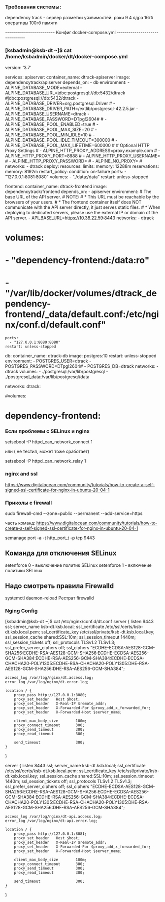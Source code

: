 ### Требования системы:

dependency track - сервер разметки уязвимостей. 
роки 9
4 ядра
16гб оперативы
100гб памяти

------------------------- Конфиг docker-compose.yml -------------------------------

### [ksbadmin@ksb-dt ~]$ cat /home/ksbadmin/docker/dt/docker-compose.yml 
version: '3.7'

services:
  apiserver:
    container_name: dtrack-apiserver
    image: dependencytrack/apiserver
    depends_on:
      - db
    environment:
      - ALPINE_DATABASE_MODE=external
      - ALPINE_DATABASE_URL=jdbc:postgresql://db:5432/dtrack
    #jdbc:postgresql://db:5432/dtrack
      - ALPINE_DATABASE_DRIVER=org.postgresql.Driver
    #  - ALPINE_DATABASE_DRIVER_PATH=/extlib/postgresql-42.2.5.jar
      - ALPINE_DATABASE_USERNAME=dtrack
      - ALPINE_DATABASE_PASSWORD=DTpg!2604#
    # - ALPINE_DATABASE_POOL_ENABLED=true
    # - ALPINE_DATABASE_POOL_MAX_SIZE=20
    # - ALPINE_DATABASE_POOL_MIN_IDLE=10
    # - ALPINE_DATABASE_POOL_IDLE_TIMEOUT=300000
    # - ALPINE_DATABASE_POOL_MAX_LIFETIME=600000
    #
    # Optional HTTP Proxy Settings
    # - ALPINE_HTTP_PROXY_ADDRESS=proxy.example.com
    # - ALPINE_HTTP_PROXY_PORT=8888
    # - ALPINE_HTTP_PROXY_USERNAME=
    # - ALPINE_HTTP_PROXY_PASSWORD=
    # - ALPINE_NO_PROXY=
    #
    networks:
      - dtrack
    deploy:
      resources:
        limits:
          memory: 12288m
        reservations:
          memory: 8192m
      restart_policy:
        condition: on-failure
    ports:
      - "127.0.0.1:8081:8080"
    volumes:
      - "./data:/data"
    restart: unless-stopped

  frontend:
    container_name: dtrack-frontend
    image: dependencytrack/frontend
    depends_on:
      - apiserver
    environment:
      # The base URL of the API server.
      # NOTE:
      #   * This URL must be reachable by the browsers of your users.
      #   * The frontend container itself does NOT communicate with the API server directly, it just serves static files.
      #   * When deploying to dedicated servers, please use the external IP or domain of the API server.
      - API_BASE_URL=https://10.38.22.59:8443
    networks:
      - dtrack
#    volumes:
#      - "dependency-frontend:/data:ro"
#      - "/var/lib/docker/volumes/dtrack_dependency-frontend/_data/default.conf:/etc/nginx/conf.d/default.conf"
    ports:
      - "127.0.0.1:8080:8080"
    restart: unless-stopped

  db:
    container_name: dtrack-db
    image: postgres:10
    restart: unless-stopped
    environment:
      - POSTGRES_USER=dtrack
      - POSTGRES_PASSWORD=DTpg!2604#
      - POSTGRES_DB=dtrack
    networks:
      - dtrack
    volumes:
      - ./postgresql:/var/lib/postgresql
      - ./postgresql_data:/var/lib/postgresql/data

networks:
  dtrack:

#volumes:
#  dependency-frontend:




### Если проблемы с SELinux и nginx

setsebool -P httpd_can_network_connect 1

или ( не тестил, может тоже сработает)

setsebool -P httpd_can_network_relay 1

### nginx and ssl

https://www.digitalocean.com/community/tutorials/how-to-create-a-self-signed-ssl-certificate-for-nginx-in-ubuntu-20-04-1

### Приколы с firewall

sudo firewall-cmd --zone=public --permanent --add-service=https

часть команд: https://www.digitalocean.com/community/tutorials/how-to-create-a-self-signed-ssl-certificate-for-nginx-in-ubuntu-20-04-1

semanage port -a -t http_port_t -p tcp 9443


## Команда для отключения SELinux
setenforce 0 - выключение политик SELinux
setenforce 1 - включение политики SELinux


## Надо смотреть правила Firewalld
  systemctl daemon-reload
  Рестрат firewalld



### Nging Config

[ksbadmin@ksb-dt ~]$ cat /etc/nginx/conf.d/dt.conf 
server {
    listen 9443 ssl;
    server_name ksb-dt.ksb.local;
    ssl_certificate /etc/ssl/certs/ksb-dt.ksb.local.pem;
    ssl_certificate_key /etc/ssl/private/ksb-dt.ksb.local.key;
    ssl_session_cache shared:SSL:10m;
    ssl_session_timeout 1440m;
    ssl_session_tickets off;
    ssl_protocols TLSv1.2 TLSv1.3;
    ssl_prefer_server_ciphers off;
    ssl_ciphers "ECDHE-ECDSA-AES128-GCM-SHA256:ECDHE-RSA-AES128-GCM-SHA256:ECDHE-ECDSA-AES256-GCM-SHA384:ECDHE-RSA-AES256-GCM-SHA384:ECDHE-ECDSA-CHACHA20-POLY1305:ECDHE-RSA-CHACHA20-POLY1305:DHE-RSA-AES128-GCM-SHA256:DHE-RSA-AES256-GCM-SHA384";

    access_log /var/log/nginx/dt.access.log;
    error_log /var/log/nginx/dt.error.log;

    location / {
        proxy_pass http://127.0.0.1:8080;
        proxy_set_header   Host $host;
        proxy_set_header   X-Real-IP $remote_addr;
        proxy_set_header   X-Forwarded-For $proxy_add_x_forwarded_for;
        proxy_set_header   X-Forwarded-Host $server_name;

        client_max_body_size        100m;
        proxy_connect_timeout       300;
        proxy_send_timeout          300;
        proxy_read_timeout          300;

        send_timeout                300;
    }
}

server {
    listen 8443 ssl;
    server_name ksb-dt.ksb.local;
    ssl_certificate /etc/ssl/certs/ksb-dt.ksb.local.pem;
    ssl_certificate_key /etc/ssl/private/ksb-dt.ksb.local.key;
    ssl_session_cache shared:SSL:10m;
    ssl_session_timeout 1440m;
    ssl_session_tickets off;
    ssl_protocols TLSv1.2 TLSv1.3;
    ssl_prefer_server_ciphers off;
    ssl_ciphers "ECDHE-ECDSA-AES128-GCM-SHA256:ECDHE-RSA-AES128-GCM-SHA256:ECDHE-ECDSA-AES256-GCM-SHA384:ECDHE-RSA-AES256-GCM-SHA384:ECDHE-ECDSA-CHACHA20-POLY1305:ECDHE-RSA-CHACHA20-POLY1305:DHE-RSA-AES128-GCM-SHA256:DHE-RSA-AES256-GCM-SHA384";

    access_log /var/log/nginx/dt-api.access.log;
    error_log /var/log/nginx/dt-api.error.log;

    location / {
        proxy_pass http://127.0.0.1:8081;
        proxy_set_header   Host $host;
        proxy_set_header   X-Real-IP $remote_addr;
        proxy_set_header   X-Forwarded-For $proxy_add_x_forwarded_for;
        proxy_set_header   X-Forwarded-Host $server_name;

        client_max_body_size        100m;
        proxy_connect_timeout       300;
        proxy_send_timeout          300;
        proxy_read_timeout          300;

        send_timeout                300;
    }
}
